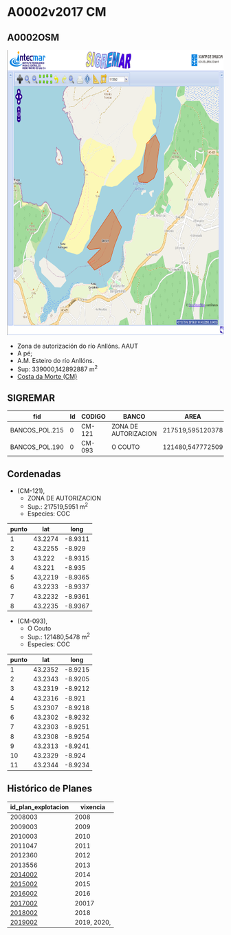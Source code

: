 # A0002v2017 CM

## A0002OSM

<img src="https://raw.githubusercontent.com/galirema/galirema-notas/gh-pages/en/pages/uploads/images/A0002OSM.png" alt="A0002OSM" width="824" height="663">


* Zona de autorización do río Anllóns. AAUT
* A pé;
* A.M. Esteiro do río Anllóns.
* Sup: 339000,142892887 m<sup>2</sup>
* [Costa da Morte (CM)](zp-CM.md)

## SIGREMAR

|fid|Id|CODIGO|BANCO|AREA|ZONA|CONFRARIA|REXIMEN|MODALIDADE|PROVINCIA|ESP_OBXET|ESP_SECUND|X|Y
|---|--|------|-----|----|----|---------|-------|----------|---------|---------|----------|-|-|
|BANCOS_POL.215|0|CM-121|ZONA DE AUTORIZACION|217519,595120378|CORME/LAXE|AM RIO ANLLONS|AUTORIZACION|PE|A CORUÑA|COC|SC|505465.0|4785700.0|
|BANCOS_POL.190|0|CM-093|O COUTO|121480,547772509|CORME/LAXE|AM RIO ANLLONS|AUTORIZACION|PE|A CORUÑA|COC|SC|506284.0|4786642.0|

## Cordenadas

* (CM-121),
    * ZONA DE AUTORIZACION
    * Sup.: 217519,5951 m<sup>2</sup>
    * Especies: COC

|punto|lat|long|
|-----|---|----|
|1|43.2274|-8.9311|
|2|43.2255|-8.929|
|3|43.222|-8.9315|
|4|43.221|-8.935|
|5|43,2219|-8.9365|
|6|43.2233|-8.9337|
|7|43.2232|-8.9361|
|8|43.2235|-8.9367|


* (CM-093),
    * O Couto
    * Sup.: 121480,5478 m<sup>2</sup>
    * Especies: COC


|punto|lat|long|
|-----|---|----|
|1|43.2352|-8.9215|
|2|43.2343|-8.9205|
|3|43.2319|-8.9212|
|4|43.2316|-8.921|
|5|43.2307|-8.9218|
|6|43.2302|-8.9232|
|7|43.2303|-8.9251|
|8|43.2308|-8.9254|
|9|43.2313|-8.9241|
|10|43.2329|-8.924|
|11|43.2344|-8.9234|


## Histórico de Planes


|id_plan_explotacion|vixencia|
|-------------------|--------|
|2008003|2008|
|2009003|2009|
|2010003|2010|
|2011047|2011|
|2012360|2012|
|2013556|2013|
|[2014002](http://www.galiciamarineira.info/content/pexma2014AAUT002)|2014|
|[2015002](http://www.galiciamarineira.info/content/pexma2015AAUT002)|2015|
|[2016002](http://www.galiciamarineira.info/content/pexma2016AAUT002)|2016|
|[2017002](https://galirema.wikia.org/es/wiki/Pexma2017AAUT002)|20017|
|[2018002](https://galirema.wikia.org/es/wiki/Pexma2018AAUT002)|2018|
|[2019002](https://galirema.wikia.org/es/wiki/Pexma2019AAUT002)|2019, 2020,|


 
